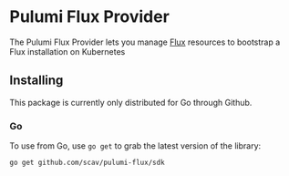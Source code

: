 # Pulumi Flux Provider

The Pulumi Flux Provider lets you manage [Flux](http://fluxcd.io/) resources to bootstrap a Flux installation on Kubernetes

## Installing

This package is currently only distributed for Go through Github.

### Go

To use from Go, use `go get` to grab the latest version of the library:

```bash
go get github.com/scav/pulumi-flux/sdk 
```
